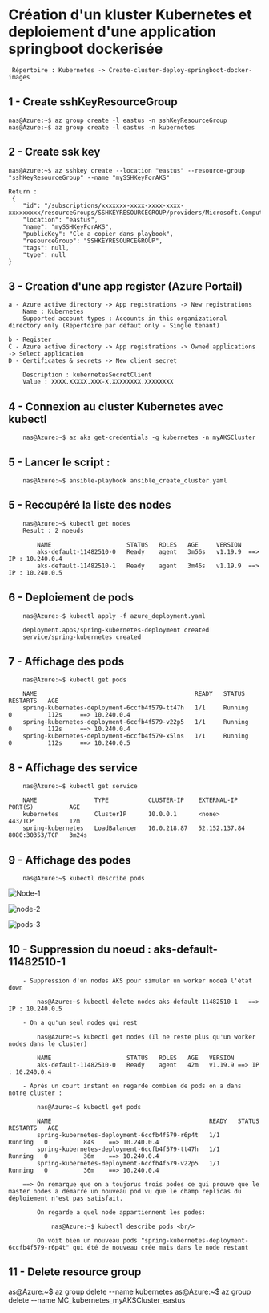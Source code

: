 <h1> Création d'un kluster Kubernetes et deploiement d'une application springboot dockerisée</h2>
     
	 Répertoire : Kubernetes -> Create-cluster-deploy-springboot-docker-images

<h2> 1 - Create sshKeyResourceGroup </h2>

	nas@Azure:~$ az group create -l eastus -n sshKeyResourceGroup
	nas@Azure:~$ az group create -l eastus -n kubernetes

<h2> 2 - Create ssk key </h2>

	nas@Azure:~$ az sshkey create --location "eastus" --resource-group "sshKeyResourceGroup" --name "mySSHKeyForAKS"
	 
    Return : 
	 {
		"id": "/subscriptions/xxxxxxx-xxxx-xxxx-xxxx-xxxxxxxxx/resourceGroups/SSHKEYRESOURCEGROUP/providers/Microsoft.Compute/sshPublicKeys/mySSHKeyForAKS",
		"location": "eastus",
		"name": "mySSHKeyForAKS",
		"publicKey": "Cle a copier dans playbook",
		"resourceGroup": "SSHKEYRESOURCEGROUP",
		"tags": null,
		"type": null
	}
<h2> 3 - Creation d'une app register (Azure Portail) </h2>

	a - Azure active directory -> App registrations -> New registrations
		Name : Kubernetes
		Supported account types : Accounts in this organizational directory only (Répertoire par défaut only - Single tenant)
		
	b - Register
	C - Azure active directory -> App registrations -> Owned applications -> Select application
	D - Certificates & secrets -> New client secret
	
	    Description : kubernetesSecretClient
		Value : XXXX.XXXXX.XXX-X.XXXXXXXX.XXXXXXXX
	 
<h2> 4 - Connexion au cluster Kubernetes avec kubectl </h2>

		nas@Azure:~$ az aks get-credentials -g kubernetes -n myAKSCluster
		
<h2> 5 - Lancer le script : </h2>
 
		nas@Azure:~$ ansible-playbook ansible_create_cluster.yaml
	 
<h2> 5 - Reccupéré la liste des nodes </h2>
 
		nas@Azure:~$ kubectl get nodes
		Result : 2 noeuds
				
			NAME                     STATUS   ROLES   AGE     VERSION
			aks-default-11482510-0   Ready    agent   3m56s   v1.19.9  ==> IP : 10.240.0.4
			aks-default-11482510-1   Ready    agent   3m46s   v1.19.9  ==> IP : 10.240.0.5
			
		
<h2>  6 - Deploiement de pods </h2>
    
		nas@Azure:~$ kubectl apply -f azure_deployment.yaml
		
	    deployment.apps/spring-kubernetes-deployment created
        service/spring-kubernetes created
		
<h2>  7 - Affichage des pods </h2>

		nas@Azure:~$ kubectl get pods
		
		NAME                                            READY   STATUS    RESTARTS   AGE
		spring-kubernetes-deployment-6ccfb4f579-tt47h   1/1     Running   0          112s     ==> 10.240.0.4
		spring-kubernetes-deployment-6ccfb4f579-v22p5   1/1     Running   0          112s     ==> 10.240.0.4
		spring-kubernetes-deployment-6ccfb4f579-x5lns   1/1     Running   0          112s     ==> 10.240.0.5
		
<h2>  8 - Affichage des service </h2>

		nas@Azure:~$ kubectl get service
		
		NAME                TYPE           CLUSTER-IP    EXTERNAL-IP     PORT(S)          AGE
		kubernetes          ClusterIP      10.0.0.1      <none>          443/TCP          12m
		spring-kubernetes   LoadBalancer   10.0.218.87   52.152.137.84   8080:30353/TCP   3m24s
		
<h2>  9 - Affichage des podes </h2>	
	
		nas@Azure:~$ kubectl describe pods
		
<a></a>
![Node-1](https://user-images.githubusercontent.com/5339905/127657674-f5c9ac4e-ad15-44f9-89b5-516cb9a716e5.jpg)

![node-2](https://user-images.githubusercontent.com/5339905/127658605-50b0d069-c861-4f9c-8843-be8511fe060c.jpg)

![pods-3](https://user-images.githubusercontent.com/5339905/127658661-60a67043-7dea-4a8d-80d3-394eb0f6974a.jpg)
		
		
<h2>  10 - Suppression du noeud : aks-default-11482510-1</h2>	
		
		- Suppression d'un nodes AKS pour simuler un worker nodeà l'état down
		
			nas@Azure:~$ kubectl delete nodes aks-default-11482510-1   ==> IP : 10.240.0.5 
			
		- On a qu'un seul nodes qui rest	
		
			nas@Azure:~$ kubectl get nodes (Il ne reste plus qu'un worker nodes dans le cluster)
			
			NAME                     STATUS   ROLES   AGE   VERSION
			aks-default-11482510-0   Ready    agent   42m   v1.19.9 ==> IP : 10.240.0.4
			
		- Après un court instant on regarde combien de pods on a dans notre cluster :
		
		    nas@Azure:~$ kubectl get pods
			
			NAME                                            READY   STATUS    RESTARTS   AGE
			spring-kubernetes-deployment-6ccfb4f579-r6p4t   1/1     Running   0          84s    ==> 10.240.0.4
			spring-kubernetes-deployment-6ccfb4f579-tt47h   1/1     Running   0          36m    ==> 10.240.0.4
			spring-kubernetes-deployment-6ccfb4f579-v22p5   1/1     Running   0          36m    ==> 10.240.0.4
			
		==> On remarque que on a toujorus trois podes ce qui prouve que le master nodes a démarré un nouveau pod vu que le champ replicas du déploiement n'est pas satisfait.
			
			On regarde a quel node appartiennent les podes:
				
				nas@Azure:~$ kubectl describe pods <br/>
					
			On voit bien un nouveau pods "spring-kubernetes-deployment-6ccfb4f579-r6p4t" qui été de nouveau crée mais dans le node restant 

<h2>  11 - Delete resource group </h2>
			as@Azure:~$ az group delete --name kubernetes
			as@Azure:~$ az group delete --name MC_kubernetes_myAKSCluster_eastus





